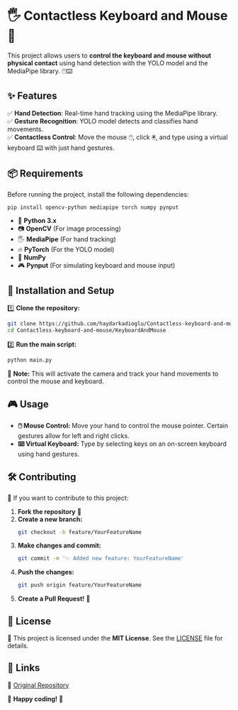 # 🖐️ Contactless Keyboard and Mouse 🚀

This project allows users to **control the keyboard and mouse without physical contact** using hand detection with the YOLO model and the MediaPipe library. 🖱️⌨️  

## ✨ Features

✅ **Hand Detection**: Real-time hand tracking using the MediaPipe library.  
✅ **Gesture Recognition**: YOLO model detects and classifies hand movements.  
✅ **Contactless Control**: Move the mouse 🖱️, click 🖲️, and type using a virtual keyboard ⌨️ with just hand gestures.  

## 📦 Requirements

Before running the project, install the following dependencies:  

```bash
pip install opencv-python mediapipe torch numpy pynput
```

- 🐍 **Python 3.x**  
- 📷 **OpenCV** (For image processing)  
- 🖐️ **MediaPipe** (For hand tracking)  
- 🔥 **PyTorch** (For the YOLO model)  
- 🔢 **NumPy**  
- 🎮 **Pynput** (For simulating keyboard and mouse input)  

## 🚀 Installation and Setup

1️⃣ **Clone the repository:**  

```bash
git clone https://github.com/haydarkadioglu/Contactless-keyboard-and-mouse.git
cd Contactless-keyboard-and-mouse/KeyboardAndMouse
```

2️⃣ **Run the main script:**  

```bash
python main.py
```

📌 **Note:** This will activate the camera and track your hand movements to control the mouse and keyboard.  

## 🎮 Usage

- **🖱️ Mouse Control:** Move your hand to control the mouse pointer. Certain gestures allow for left and right clicks.  
- **⌨️ Virtual Keyboard:** Type by selecting keys on an on-screen keyboard using hand gestures.  

## 🛠️ Contributing

🚀 If you want to contribute to this project:  

1. **Fork the repository** 🍴  
2. **Create a new branch:**  
   ```bash
   git checkout -b feature/YourFeatureName
   ```
3. **Make changes and commit:**  
   ```bash
   git commit -m '✨ Added new feature: YourFeatureName'
   ```
4. **Push the changes:**  
   ```bash
   git push origin feature/YourFeatureName
   ```
5. **Create a Pull Request!** 🔁  

## 📜 License

📝 This project is licensed under the **MIT License**. See the [LICENSE](LICENSE) file for details.  

## 🔗 Links  

📌 [Original Repository](https://github.com/NecatiUlker/Contactless-keyboard-and-mouse.git)

🚀 **Happy coding!** 🎉
